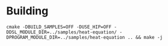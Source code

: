 # Building

`cmake -DBUILD_SAMPLES=OFF -DUSE_HIP=OFF -DDSL_MODULE_DIR=../samples/heat-equation/ -DPROGRAM_MODULE_DIR=../samples/heat-equation .. && make -j`